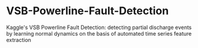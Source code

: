 # VSB-Powerline-Fault-Detection
Kaggle's VSB Powerline Fault Detection: detecting partial discharge events by learning normal dynamics on the basis of automated time series feature extraction
